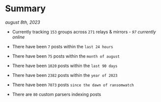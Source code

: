 
# Summary
_august 8th, 2023_

- Currently tracking `153` groups across `271` relays & mirrors - _`97` currently online_

- There have been `7` posts within the `last 24 hours`

- There have been `75` posts within the `month of august`

- There have been `1020` posts within the `last 90 days`

- There have been `2382` posts within the `year of 2023`

- There have been `7073` posts `since the dawn of ransomwatch`

- There are `80` custom parsers indexing posts
